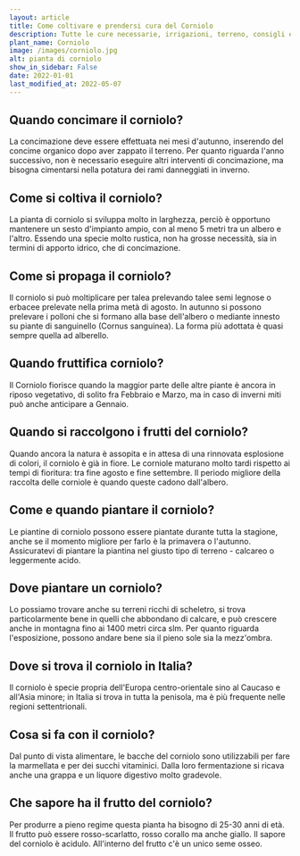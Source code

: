 ```yaml
---
layout: article
title: Come coltivare e prendersi cura del Corniolo
description: Tutte le cure necessarie, irrigazioni, terreno, consigli e molto altro sulla coltivazione del Corniolo
plant_name: Corniolo
image: /images/corniolo.jpg
alt: pianta di corniolo
show_in_sidebar: False
date: 2022-01-01
last_modified_at: 2022-05-07
---
```


## Quando concimare il corniolo?

 La concimazione deve essere effettuata nei mesi d'autunno, inserendo del concime organico dopo aver zappato il terreno. Per quanto riguarda l'anno successivo, non è necessario eseguire altri interventi di concimazione, ma bisogna cimentarsi nella potatura dei rami danneggiati in inverno.

## Come si coltiva il corniolo?

La pianta di corniolo si sviluppa molto in larghezza, perciò è opportuno mantenere un sesto d'impianto ampio, con al meno 5 metri tra un albero e l'altro. Essendo una specie molto rustica, non ha grosse necessità, sia in termini di apporto idrico, che di concimazione.

## Come si propaga il corniolo?

Il corniolo si può moltiplicare per talea prelevando talee semi legnose o erbacee prelevate nella prima metà di agosto. In autunno si possono prelevare i polloni che si formano alla base dell'albero o mediante innesto su piante di sanguinello (Cornus sanguinea). La forma più adottata è quasi sempre quella ad alberello.

## Quando fruttifica corniolo?

 Il Corniolo fiorisce quando la maggior parte delle altre piante è ancora in riposo vegetativo, di solito fra Febbraio e Marzo, ma in caso di inverni miti può anche anticipare a Gennaio.

## Quando si raccolgono i frutti del corniolo?

Quando ancora la natura è assopita e in attesa di una rinnovata esplosione di colori, il corniolo è già in fiore. Le corniole maturano molto tardi rispetto ai tempi di fioritura: tra fine agosto e fine settembre. Il periodo migliore della raccolta delle corniole è quando queste cadono dall'albero.

## Come e quando piantare il corniolo?

Le piantine di corniolo possono essere piantate durante tutta la stagione, anche se il momento migliore per farlo è la primavera o l'autunno. Assicuratevi di piantare la piantina nel giusto tipo di terreno - calcareo o leggermente acido.

## Dove piantare un corniolo?

 Lo possiamo trovare anche su terreni ricchi di scheletro, si trova particolarmente bene in quelli che abbondano di calcare, e può crescere anche in montagna fino ai 1400 metri circa slm. Per quanto riguarda l'esposizione, possono andare bene sia il pieno sole sia la mezz'ombra.

## Dove si trova il corniolo in Italia?

Il corniolo è specie propria dell'Europa centro-orientale sino al Caucaso e all'Asia minore; in Italia si trova in tutta la penisola, ma è più frequente nelle regioni settentrionali.

## Cosa si fa con il corniolo?

 Dal punto di vista alimentare, le bacche del corniolo sono utilizzabili per fare la marmellata e per dei succhi vitaminici. Dalla loro fermentazione si ricava anche una grappa e un liquore digestivo molto gradevole.

## Che sapore ha il frutto del corniolo?

Per produrre a pieno regime questa pianta ha bisogno di 25-30 anni di età. Il frutto può essere rosso-scarlatto, rosso corallo ma anche giallo. Il sapore del corniolo è acidulo. All'interno del frutto c'è un unico seme osseo.

